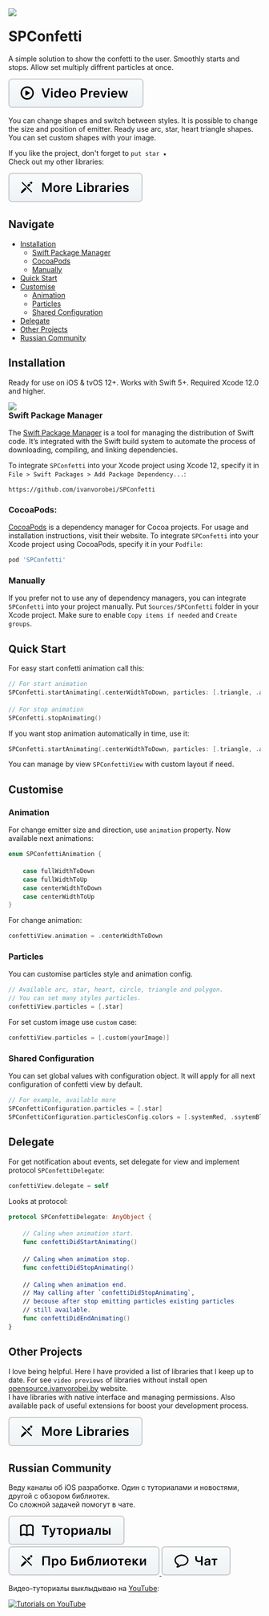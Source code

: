 <img align="left" src="https://github.com/ivanvorobei/SPConfetti/blob/main/Assets/Readme/latest-preview.jpg" width="400"/>

# SPConfetti

A simple solution to show the confetti to the user. Smoothly starts and stops. Allow set multiply diffrent particles at once.

<p float="left">
    <a href="https://opensource.ivanvorobei.by/spconfetti/preview">
        <img src="https://github.com/ivanvorobei/Readme/blob/main/Buttons/video-preview.svg">
    </a>
</p>

You can change shapes and switch between styles. It is possible to change the size and position of emitter. Ready use arc, star, heart triangle shapes. You can set custom shapes with your image.

If you like the project, don't forget to `put star ★`<br>Check out my other libraries:

<p float="left">
<a href="https://opensource.ivanvorobei.by">
<img src="https://github.com/ivanvorobei/Readme/blob/main/Buttons/more-libraries.svg">
</a>
</p>

## Navigate

- [Installation](#installation)
    - [Swift Package Manager](#swift-package-manager)
    - [CocoaPods](#cocoapods)
    - [Manually](#manually)
- [Quick Start](#quick-start)
- [Customise](#usage)
    - [Animation](#animation)
    - [Particles](#particles)
    - [Shared Configuration](#shared-configuration)
- [Delegate](#delegate)
- [Other Projects](#other-projects)
- [Russian Community](#russian-community)

## Installation

Ready for use on iOS & tvOS 12+. Works with Swift 5+. Required Xcode 12.0 and higher.

<img align="right" src="https://github.com/ivanvorobei/SPConfetti/blob/main/Assets/Readme/spm-install-preview.png" width="520"/>

### Swift Package Manager

The [Swift Package Manager](https://swift.org/package-manager/) is a tool for managing the distribution of Swift code. It’s integrated with the Swift build system to automate the process of downloading, compiling, and linking dependencies.

To integrate `SPConfetti` into your Xcode project using Xcode 12, specify it in `File > Swift Packages > Add Package Dependency...`:

```ogdl
https://github.com/ivanvorobei/SPConfetti
```

### CocoaPods:

[CocoaPods](https://cocoapods.org) is a dependency manager for Cocoa projects. For usage and installation instructions, visit their website. To integrate `SPConfetti` into your Xcode project using CocoaPods, specify it in your `Podfile`:

```ruby
pod 'SPConfetti'
```

### Manually

If you prefer not to use any of dependency managers, you can integrate `SPConfetti` into your project manually. Put `Sources/SPConfetti` folder in your Xcode project. Make sure to enable `Copy items if needed` and `Create groups`.

## Quick Start

For easy start confetti animation call this:

```swift
// For start animation
SPConfetti.startAnimating(.centerWidthToDown, particles: [.triangle, .arc])

// For stop animation
SPConfetti.stopAnimating()
```

If you want stop animation automatically in time, use it:

```swift
SPConfetti.startAnimating(.centerWidthToDown, particles: [.triangle, .arc], duration: 3)
```

You can manage by view `SPConfettiView` with custom layout if need.

## Customise

### Animation

For change emitter size and direction, use `animation` property. Now available next animations:

```swift
enum SPConfettiAnimation {

    case fullWidthToDown
    case fullWidthToUp
    case centerWidthToDown
    case centerWidthToUp
}
```

For change animation:

```swift
confettiView.animation = .centerWidthToDown
```

### Particles

You can customise particles style and animation config.

```swift
// Available arc, star, heart, circle, triangle and polygon.
// You can set many styles particles.
confettiView.particles = [.star]
```

For set custom image use `custom` case:

```swift
confettiView.particles = [.custom(yourImage)]
```

### Shared Configuration

You can set global values with configuration object. It will apply for all next configuration of confetti view by default.

```swift
// For example, available more
SPConfettiConfiguration.particles = [.star]
SPConfettiConfiguration.particlesConfig.colors = [.systemRed, .ssytemBlue]
```

## Delegate

For get notification about events, set delegate for view and implement protocol `SPConfettiDelegate`: 

```swift
confettiView.delegate = self
```
Looks at protocol:

```swift
protocol SPConfettiDelegate: AnyObject {

    // Caling when animation start.
    func confettiDidStartAnimating()

    // Caling when animation stop.
    func confettiDidStopAnimating()

    // Caling when animation end. 
    // May calling after `confettiDidStopAnimating`,
    // becouse after stop emitting particles existing particles
    // still available.
    func confettiDidEndAnimating()
}
```
## Other Projects

I love being helpful. Here I have provided a list of libraries that I keep up to date. For see `video previews` of libraries without install open [opensource.ivanvorobei.by](https://opensource.ivanvorobei.by) website.<br>
I have libraries with native interface and managing permissions. Also available pack of useful extensions for boost your development process.

<p float="left">
<a href="https://opensource.ivanvorobei.by">
<img src="https://github.com/ivanvorobei/Readme/blob/main/Buttons/more-libraries.svg">
</a>
</p>

## Russian Community

Веду каналы об iOS разработке. Один с туториалами и новостями, другой с обзором библиотек.<br>
Со сложной задачей помогут в чате.

<p float="left">
    <a href="https://sparrowcode.by/telegram/channel">
        <img src="https://github.com/ivanvorobei/Readme/blob/main/Buttons/russian-community-tutorials.svg">
    </a>
    <a href="https://sparrowcode.by/telegram/libs">
        <img src="https://github.com/ivanvorobei/Readme/blob/main/Buttons/russian-community-libraries.svg">
    </a>
    <a href="https://sparrowcode.by/telegram/chat">
        <img src="https://github.com/ivanvorobei/Readme/blob/main/Buttons/russian-community-chat.svg">
    </a>
</p>

Видео-туториалы выклыдываю на [YouTube](https://sparrowcode.by/youtube):

[![Tutorials on YouTube](https://cdn.ivanvorobei.by/github/readme/youtube-preview.jpg)](https://sparrowcode.by/youtube)
